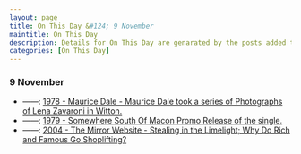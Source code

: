 ```yaml
---
layout: page
title: On This Day &#124; 9 November
maintitle: On This Day
description: Details for On This Day are genarated by the posts added to the website so the content is subject to changes/updates over time.
categories: [On This Day]
---
```


<h3>9 November</h3>
<ul>
<li> ——: <a href="/1978-11-09-maurice-dale/">1978 - Maurice Dale - Maurice Dale took a series of Photographs of Lena Zavaroni in Witton.</a></li>
<li> ——: <a href="/discography/singles/1981-09-25-somewhere-south-of-macon#promo">1979 - Somewhere South Of Macon Promo Release of the single.</a></li>
<li> ——: <a href="/2004-11-09-the-mirror/">2004 - The Mirror Website - Stealing in the Limelight; Why Do Rich and Famous Go Shoplifting?</a></li>
</ul>
